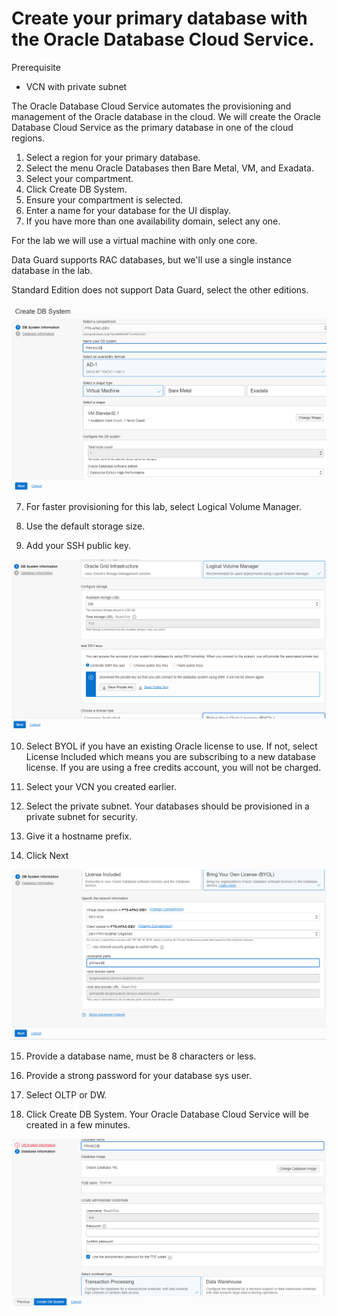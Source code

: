 # Create your primary database with the Oracle Database Cloud Service.

Prerequisite

- VCN with private subnet

The Oracle Database Cloud Service automates the provisioning and management of the Oracle database in the cloud.  We will create the Oracle Database Cloud Service as the primary database in one of the cloud regions.

1. Select a region for your primary database.
2. Select the menu Oracle Databases then Bare Metal, VM, and Exadata.
3. Select your compartment.
4. Click Create DB System.
5. Ensure your compartment is selected.
6. Enter a name for your database for the UI display.
7. If you have more than one availability domain, select any one.


For the lab we will use a virtual machine with only one core.  

Data Guard supports RAC databases, but we'll use a single instance database in the lab.  

Standard Edition does not support Data Guard, select the other editions.

![image-20210121184635385](images\image-20210121184635385.png)



7. For faster provisioning for this lab, select Logical Volume Manager.

8. Use the default storage size.

9. Add your SSH public key.



![image-20210121184848646](images\image-20210121184848646.png)



10. Select BYOL if you have an existing Oracle license to use.   If not, select License Included which means you are subscribing to a new database license.  If you are using a free credits account, you will not be charged.

11. Select your VCN you created earlier.

12. Select the private subnet.  Your databases should be provisioned in a private subnet for security.

13. Give it a hostname prefix.

14. Click Next



![image-20210121185143404](images\image-20210121185143404.png)

15. Provide a database name, must be 8 characters or less.

16. Provide a strong password for your database sys user.

17. Select OLTP or DW.

18. Click Create DB System.  Your Oracle Database Cloud Service will be created in a few minutes.



![image-20210121185604333](images\image-20210121185604333.png)